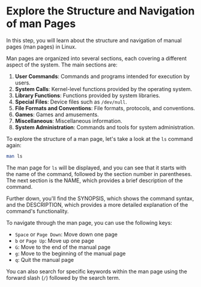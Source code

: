 # Explore the Structure and Navigation of man Pages

In this step, you will learn about the structure and navigation of manual pages (man pages) in Linux.

Man pages are organized into several sections, each covering a different aspect of the system. The main sections are:

1. **User Commands**: Commands and programs intended for execution by users.
2. **System Calls**: Kernel-level functions provided by the operating system.
3. **Library Functions**: Functions provided by system libraries.
4. **Special Files**: Device files such as `/dev/null`.
5. **File Formats and Conventions**: File formats, protocols, and conventions.
6. **Games**: Games and amusements.
7. **Miscellaneous**: Miscellaneous information.
8. **System Administration**: Commands and tools for system administration.

To explore the structure of a man page, let's take a look at the `ls` command again:

```bash
man ls
```

The man page for `ls` will be displayed, and you can see that it starts with the name of the command, followed by the section number in parentheses. The next section is the NAME, which provides a brief description of the command.

Further down, you'll find the SYNOPSIS, which shows the command syntax, and the DESCRIPTION, which provides a more detailed explanation of the command's functionality.

To navigate through the man page, you can use the following keys:

- `Space` or `Page Down`: Move down one page
- `b` or `Page Up`: Move up one page
- `G`: Move to the end of the manual page
- `g`: Move to the beginning of the manual page
- `q`: Quit the manual page

You can also search for specific keywords within the man page using the forward slash (`/`) followed by the search term.
